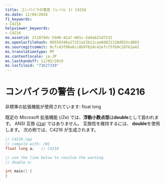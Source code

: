 ```yaml
---
title: コンパイラの警告 (レベル 1) C4216
ms.date: 11/04/2016
f1_keywords:
- C4216
helpviewer_keywords:
- C4216
ms.assetid: 211079dc-59d0-42a7-801c-2ddab21d7232
ms.openlocfilehash: 69559348a27151a22b11cae8d821110d923cd803
ms.sourcegitcommit: 0cfc43f90a6cc8b97b24c42efcf5fb9c18762a42
ms.translationtype: MT
ms.contentlocale: ja-JP
ms.lasthandoff: 11/05/2019
ms.locfileid: "73627339"
---
```

# <a name="compiler-warning-level-1-c4216"></a>コンパイラの警告 (レベル 1) C4216

非標準の拡張機能が使用されています: float long

既定の Microsoft 拡張機能 (/Ze) では、**浮動小数点型**は**double**として扱われます。 ANSI 互換 ([/za](../../build/reference/za-ze-disable-language-extensions.md)) ではありません。 互換性を維持するには、 **double**を使用します。 次の例では、C4216 が生成されます。

```cpp
// C4216.cpp
// compile with: /W1
float long a;   // C4216

// use the line below to resolve the warning
// double a;

int main() {
}
```